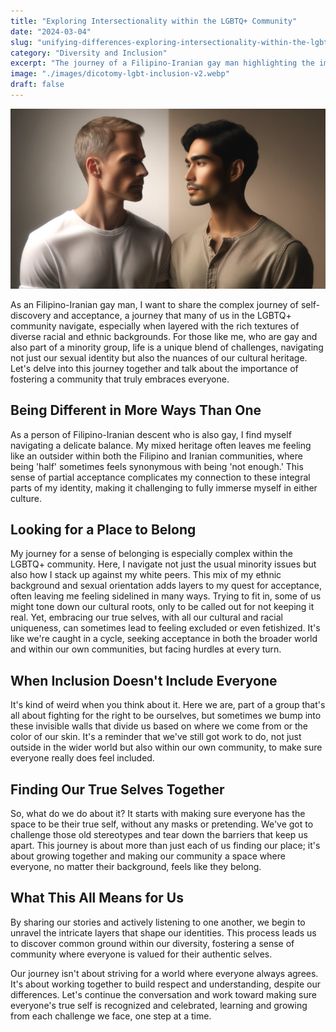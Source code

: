 ```yaml
---
title: "Exploring Intersectionality within the LGBTQ+ Community"
date: "2024-03-04"
slug: "unifying-differences-exploring-intersectionality-within-the-lgbtq-community"
category: "Diversity and Inclusion"
excerpt: "The journey of a Filipino-Iranian gay man highlighting the importance of building an inclusive LGBTQ+ community."
image: "./images/dicotomy-lgbt-inclusion-v2.webp"
draft: false
---
```


![Debugging Zen](./images/dicotomy-lgbt-inclusion-v2.webp) 

<div class="prose prose-lg max-w-none mt-10">

As an Filipino-Iranian gay man, I want to share the complex journey of self-discovery and acceptance, a journey that many of us in the LGBTQ+ community navigate, especially when layered with the rich textures of diverse racial and ethnic backgrounds. For those like me, who are gay and also part of a minority group, life is a unique blend of challenges, navigating not just our sexual identity but also the nuances of our cultural heritage. Let's delve into this journey together and talk about the importance of fostering a community that truly embraces everyone.

## Being Different in More Ways Than One

As a person of Filipino-Iranian descent who is also gay, I find myself navigating a delicate balance. My mixed heritage often leaves me feeling like an outsider within both the Filipino and Iranian communities, where being 'half' sometimes feels synonymous with being 'not enough.' This sense of partial acceptance complicates my connection to these integral parts of my identity, making it challenging to fully immerse myself in either culture.

## Looking for a Place to Belong

My journey for a sense of belonging is especially complex within the LGBTQ+ community. Here, I navigate not just the usual minority issues but also how I stack up against my white peers. This mix of my ethnic background and sexual orientation adds layers to my quest for acceptance, often leaving me feeling sidelined in many ways. Trying to fit in, some of us might tone down our cultural roots, only to be called out for not keeping it real. Yet, embracing our true selves, with all our cultural and racial uniqueness, can sometimes lead to feeling excluded or even fetishized. It's like we're caught in a cycle, seeking acceptance in both the broader world and within our own communities, but facing hurdles at every turn.

## When Inclusion Doesn't Include Everyone

It's kind of weird when you think about it. Here we are, part of a group that's all about fighting for the right to be ourselves, but sometimes we bump into these invisible walls that divide us based on where we come from or the color of our skin. It's a reminder that we've still got work to do, not just outside in the wider world but also within our own community, to make sure everyone really does feel included.

## Finding Our True Selves Together

So, what do we do about it? It starts with making sure everyone has the space to be their true self, without any masks or pretending. We've got to challenge those old stereotypes and tear down the barriers that keep us apart. This journey is about more than just each of us finding our place; it's about growing together and making our community a space where everyone, no matter their background, feels like they belong.

## What This All Means for Us

By sharing our stories and actively listening to one another, we begin to unravel the intricate layers that shape our identities. This process leads us to discover common ground within our diversity, fostering a sense of community where everyone is valued for their authentic selves.

Our journey isn't about striving for a world where everyone always agrees. It's about working together to build respect and understanding, despite our differences. Let's continue the conversation and work toward making sure everyone's true self is recognized and celebrated, learning and growing from each challenge we face, one step at a time.

</div>